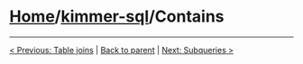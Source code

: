 # [Home](https://github.com/babyfish-ct/kimmer)/[kimmer-sql](./README.md)/Contains

------------------
[< Previous: Table joins](./table-joins.md) | [Back to parent](./README.md) | [Next: Subqueries >](./subqueries.md)

